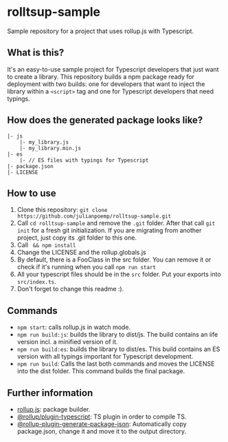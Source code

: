 # rolltsup-sample
Sample repository for a project that uses rollup.js with Typescript.

## What is this?
It's an easy-to-use sample project for Typescript developers that just want to create a library. This repository builds a npm package ready for deployment with two builds: one for developers that want to inject the library within a `<script>` tag and one for Typescript developers that need typings. 

## How does the generated package looks like?
````
|- js
    |- my_library.js
    |- my_library.min.js
|- es
    |- // ES files with typings for Typescript
|- package.json
|- LICENSE
````

## How to use

1. Clone this repository:  ```git clone https://github.com/julianpoemp/rolltsup-sample.git```
2. Call `cd rolltsup-sample` and remove the `.git` folder. After that call `git init` for a fresh git initialization. If you are migrating from another project, just copy its .git folder to this one.
2. Call ``` && npm install```
3. Change the LICENSE and the rollup.globals.js
4. By default, there is a FooClass in the src folder. You can remove it or check if it's running when you call ````npm run start````
5. All your typescript files should be in the `src` folder. Put your exports into `src/index.ts`.
6. Don't forget to change this readme :).

## Commands

- `npm start`: calls rollup.js in watch mode.
- `npm run build:js`: builds the library to dist/js. The build contains an iife version incl. a minified version of it.
- `npm run build:es`: builds the library to dist/es. This build contains an ES version with all typings important for Typescript development.
- `npm run build`: Calls the last both commands and moves the LICENSE into the dist folder. This command builds the final package.

## Further information

- [rollup.js](http://rollupjs.org/guide/en/): package builder.
- [@rollup/plugin-typescript](https://www.npmjs.com/package/@rollup/plugin-typescript): TS plugin in order to compile TS.
- [@rollup-plugin-generate-package-json](https://www.npmjs.com/package/rollup-plugin-generate-package-json): Automatically copy package.json, change it and move it to the output directory.
